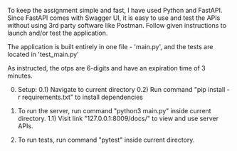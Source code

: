 To keep the assignment simple and fast, I have used Python and FastAPI. Since FastAPI comes with Swagger UI, it is easy to use and test the APIs without using 3rd party software like Postman. Follow given instructions to launch and/or test the application.

The application is built entirely in one file - 'main.py', and the tests are located in 'test_main.py'

As instructed, the otps are 6-digits and have an expiration time of 3 minutes.

0) Setup:
    0.1) Navigate to current directory
    0.2) Run command "pip install -r requirements.txt" to install dependencies


1) To run the server, run command "python3 main.py" inside current directory.
    1.1) Visit link "127.0.0.1:8009/docs/" to view and use server APIs.

2) To run tests, run command "pytest" inside current directory.